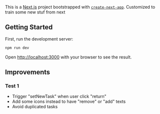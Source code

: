 This is a [Next.js](https://nextjs.org) project bootstrapped with [`create-next-app`](https://nextjs.org/docs/app/api-reference/cli/create-next-app).
Customized to train some new stuf from next

## Getting Started

First, run the development server:

```bash
npm run dev
```

Open [http://localhost:3000](http://localhost:3000) with your browser to see the result.

## Improvements

### Test 1

- Trigger "setNewTask" when user click "return"
- Add some icons instead to have "remove" or "add" texts
- Avoid duplicated tasks
